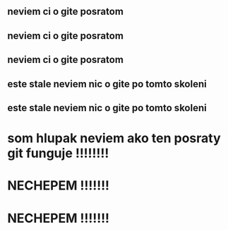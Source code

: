 ## neviem ci o gite posratom
## neviem ci o gite posratom
## neviem ci o gite posratom

## este stale neviem nic o gite po tomto skoleni
## este stale neviem nic o gite po tomto skoleni

# som hlupak neviem ako ten posraty git funguje !!!!!!!!

# NECHEPEM !!!!!!!
# NECHEPEM !!!!!!!